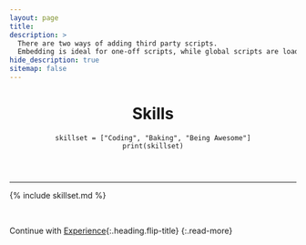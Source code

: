 ```yaml
---
layout: page
title: 
description: >
  There are two ways of adding third party scripts.
  Embedding is ideal for one-off scripts, while global scripts are loaded on every page.
hide_description: true
sitemap: false
---
```


<div markdown="0">
  <header>
    <div class ="row_project">
      <div class="column_code3">
        <h1 class="post-title flip-project-title"> Skills</h1>
      </div>
      <div class="column_code4">
<div class="language-python highlighter-rouge"><div class="highlight"><pre class="highlight"><code><span class="n">skillset</span> <span class="o">=</span> <span class="p">[</span><span class="s">"Coding"</span><span class="p">,</span> <span class="s">"Baking"</span><span class="p">,</span> <span class="s">"Being Awesome"</span><span class="p">]</span>
<span class="k">print</span><span class="p">(</span><span class="n">skillset</span><span class="p">)</span>
</code></pre></div></div>
      </div>
    </div>
  </header>
  <hr>
</div>

{% include skillset.md %}

&nbsp;
&nbsp;
&nbsp;

Continue with [Experience](experience.md){:.heading.flip-title}
{:.read-more}
